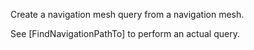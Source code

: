 Create a navigation mesh query from a navigation mesh.

See [FindNavigationPathTo] to perform an actual query.